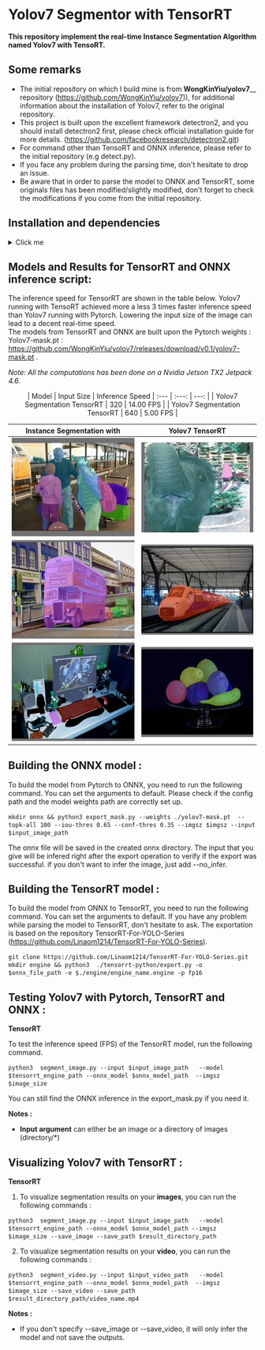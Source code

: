 # Yolov7 Segmentor with TensorRT
 **This repository implement the real-time Instance Segmentation Algorithm named Yolov7 with TensoRT.**
 
## Some remarks 
  - The initial repository on which I build mine is from **WongKinYiu/yolov7**__ repository (https://github.com/WongKinYiu/yolov7)), for additional information about the installation of Yolov7, refer to the original repository. 
  - This project is built upon the excellent framework detectron2, and you should install detectron2 first, please check official installation guide for more details. (https://github.com/facebookresearch/detectron2.git)
  - For command other than TensoRT and ONNX inference, please refer to the initial repository (e.g detect.py). 
  - If you face any problem during the parsing time, don't hesitate to drop an issue.
  - Be aware that in order to parse the model to ONNX and TensorRT, some originals files has been modified/slightly modified, don't forget to check the modifications if you come from the initial repository.
  
 
 ## Installation and dependencies
 <details>
  <summary>Click me</summary>

  - pip3 install requirements.txt
  - Install Pytorch (1.10.0) and TorchVision (0.11.1)
  ```js
  pip3 install torch torchvision torchaudio --extra-index-url https://download.pytorch.org/whl/cu116
  
  If other versions of torch are needed, select yours by putting torch==1.11.0+cu102 for example.
  ```

  - Install CUDA (10.2) and cuDNN (8.0.0) : https://developer.nvidia.com/cuda-downloads?target_os=Linux&target_arch=x86_64&Distribution=WSL-Ubuntu&target_version=2.0&target_type=deb_local
  
    - For WSL-Ubuntu :
  ```js
  sudo wget https://developer.download.nvidia.com/compute/cuda/repos/wsl-ubuntu/x86_64/cuda-wsl-ubuntu.pin
  sudo mv cuda-wsl-ubuntu.pin /etc/apt/preferences.d/cuda-repository-pin-600
  sudo wget https://developer.download.nvidia.com/compute/cuda/11.7.1/local_insta
      llers/cuda-repo-wsl-ubuntu-11-7-local_11.7.1-1_amd64.deb
  sudo dpkg -i cuda-repo-wsl-ubuntu-11-7-local_11.7.1-1_amd64.deb
  sudo cp /var/cuda-repo-wsl-ubuntu-11-7-local/cuda-96193861-keyring.gpg /usr/share/keyrings/
  sudo apt-get update
  sudo apt-get -y install cuda
  ```
  
  - Install TensorRT (8.0.1.6), if you are using an nvidia edge device, TensorRT should already be installed
  ```js
  python3 -m pip install --upgrade setuptools pip
  python3 -m pip install nvidia-pyindex
  python3 -m pip install --upgrade nvidia-tensorrt
  
  Verify installation by writing  : assert tensorrt.Builder(tensorrt.Logger())
  ```
  - Install ONNX and ONNXruntime
  ```js
  pip install onnxruntime-gpu
  pip install onnxruntime
  pip install numpy protobuf==4.21.5  
  pip install onnx
  ```
  - Install all the other packages needed to run the original SparseInst algorithm (Should be done if you have installed Dectectron2)

 </details>

 
 ## Models and Results for TensorRT and ONNX inference script:
 
 The inference speed for TensorRT are shown in the table below. Yolov7 running with TensoRT achieved more a less 3 times faster inference speed than Yolov7 running with Pytorch. Lowering the input size of the image can lead to a decent real-time speed.  
 The models from TensorRT and ONNX are built upon the Pytorch weights : Yolov7-mask.pt : https://github.com/WongKinYiu/yolov7/releases/download/v0.1/yolov7-mask.pt .
 
 *Note: All the computations has been done on a Nvidia Jetson TX2 Jetpack 4.6.*
 <center>
 | Model | Input Size |  Inference Speed 
| :---         |     :---:      |     ---: |
| Yolov7 Segmentation TensorRT     | 320    |  14.00 FPS    |
| Yolov7 Segmentation TensorRT     | 640    |  5.00 FPS     |
</center>

  Instance Segmentation  with           |  Yolov7 TensorRT
:-------------------------:|:-------------------------:
![](results/640_trt_cv2img_VP_0.jpg)  |  ![](results/640_trt_cv2img_VP_1.jpg)
![](results/640_trt_cv2img_VP_2.jpg)  |  ![](results/640_trt_cv2img_VP_3.jpg)
![](results/640_trt_cv2img_VP_4.jpg)  |  ![](results/640_trt_cv2img_VP_5.jpg)
 

 ## Building the ONNX model  :
 
 To build the model from Pytorch to ONNX, you need to run the following command. You can set the arguments to default. Please check if the config path and the model weights path are correctly set up.
 ```
 mkdir onnx && python3 export_mask.py --weights ./yolov7-mask.pt  --topk-all 100 --iou-thres 0.65 --conf-thres 0.35 --imgsz $imgsz --input $input_image_path
 ```
 The onnx file will be saved in the created onnx directory. The input that you give will be infered right after the export operation to verify if the export was successful. if you don't want to infer the image, just add --no_infer.
 
  ## Building the TensorRT model  :
  
  To build the model from ONNX to TensorRT, you need to run the following command. You can set the arguments to default. If you have any problem while parsing the model to TensorRT, don't hesitate to ask. The exportation is based on the repository TensorRT-For-YOLO-Series (https://github.com/Linaom1214/TensorRT-For-YOLO-Series).
 ```
 git clone https://github.com/Linaom1214/TensorRT-For-YOLO-Series.git
 mkdir engine && python3  ./tensorrt-python/export.py -o $onnx_file_path -e $./engine/engine_name.engine -p fp16
 ```
 
  ## Testing Yolov7 with Pytorch, TensorRT and ONNX :
  **TensorRT**

  To test the inference speed (FPS) of the TensorRT model, run the following command. 

 ```
 python3  segment_image.py --input $input_image_path   --model $tensorrt_engine_path --onnx_model $onnx_model_path  --imgsz $image_size
 ```

 You can still find the ONNX inference in the export_mask.py if you need it. 

 
**Notes :**
- **Input argument** can either be an image or a directory of images (directory/*)
 
 ## Visualizing Yolov7 with TensorRT :
 **TensorRT**
  1. To visualize segmentation results on your **images**, you can run the following commands : 
 
 
 ```
python3  segment_image.py --input $input_image_path   --model $tensorrt_engine_path --onnx_model $onnx_model_path --imgsz $image_size --save_image --save_path $result_directory_path
 ```
 2. To visualize segmentation results on your **video**, you can run the following commands : 
 ```
python3  segment_video.py --input $input_video_path   --model $tensorrt_engine_path --onnx_model $onnx_model_path  --imgsz $image_size --save_video --save_path $result_directory_path/video_name.mp4
 ```

**Notes :**
- If you don't specify --save_image or --save_video, it will only infer the model and not save the outputs.


 
